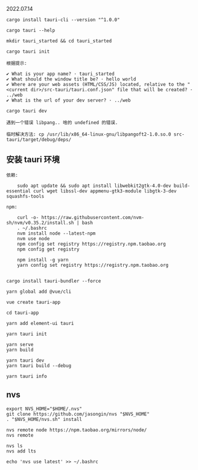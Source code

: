 2022.07.14

    cargo install tauri-cli --version "^1.0.0"

    cargo tauri --help

    mkdir tauri_started && cd tauri_started

    cargo tauri init

    根据提示:

    ✔ What is your app name? · tauri_started
    ✔ What should the window title be? · hello world
    ✔ Where are your web assets (HTML/CSS/JS) located, relative to the "<current dir>/src-tauri/tauri.conf.json" file that will be created? · ../web
    ✔ What is the url of your dev server? · ../web

    cargo tauri dev

    遇到一个错误 libpang.. 啥的 undefined 的错误.

    临时解决方法: cp /usr/lib/x86_64-linux-gnu/libpangoft2-1.0.so.0 src-tauri/target/debug/deps/

## 安装 tauri 环境

    依赖:

        sudo apt update && sudo apt install libwebkit2gtk-4.0-dev build-essential curl wget libssl-dev appmenu-gtk3-module libgtk-3-dev squashfs-tools

    npm:

        curl -o- https://raw.githubusercontent.com/nvm-sh/nvm/v0.35.2/install.sh | bash
        . ~/.bashrc
        nvm install node --latest-npm
        nvm use node
        npm config set registry https://registry.npm.taobao.org
        npm config get registry

        npm install -g yarn
        yarn config set registry https://registry.npm.taobao.org


    cargo install tauri-bundler --force

    yarn global add @vue/cli

    vue create tauri-app

    cd tauri-app

    yarn add element-ui tauri

    yarn tauri init

    yarn serve
    yarn build

    yarn tauri dev
    yarn tauri build --debug

    yarn tauri info

## nvs

    export NVS_HOME="$HOME/.nvs"
    git clone https://github.com/jasongin/nvs "$NVS_HOME"
    . "$NVS_HOME/nvs.sh" install

    nvs remote node https://npm.taobao.org/mirrors/node/
    nvs remote

    nvs ls
    nvs add lts

    echo 'nvs use latest' >> ~/.bashrc
